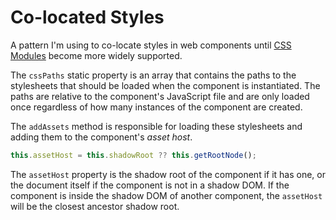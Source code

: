 # Co-located Styles

A pattern I'm using to co-locate styles in web components until [CSS Modules](https://frontendmasters.com/blog/architecture-through-component-colocation/) become more widely supported.

The `cssPaths` static property is an array that contains the paths to the stylesheets that should be loaded when the component is instantiated. The paths are relative to the component's JavaScript file and are only loaded once regardless of how many instances of the component are created.

The `addAssets` method is responsible for loading these stylesheets and adding them to the component's *asset host*.

```js
this.assetHost = this.shadowRoot ?? this.getRootNode();
```

The `assetHost` property is the shadow root of the component if it has one, or the document itself if the component is not in a shadow DOM. If the component is inside the shadow DOM of another component, the `assetHost` will be the closest ancestor shadow root.